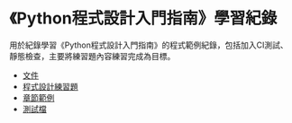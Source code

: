 # 《Python程式設計入門指南》學習紀錄
用於紀錄學習《Python程式設計入門指南》的程式範例紀錄，包括加入CI測試、靜態檢查，主要將練習題內容練習完成為目標。

- [文件](docs/)
- [程式設計練習題](own_practice/)
- [章節範例](examples/)
- [測試檔](tests/)

